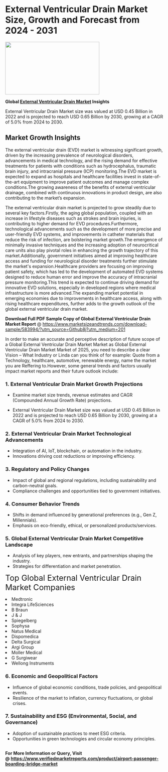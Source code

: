 <H1>External Ventricular Drain Market Size, Growth and Forecast from 2024 - 2031</H1><img class="aligncenter size-medium wp-image-584254" src="https://thirdeyenews.in/wp-content/uploads/2024/09/Global-Market-Research-300x168.jpeg" alt="" width="300" height="168" /><p><strong>Global&nbsp;<a href="https://www.marketsizeandtrends.com/download-sample/583994/?utm_source=Github8j?utm_medium=201">External Ventricular Drain Market</a> Insights</strong></p><p>External Ventricular Drain Market size was valued at USD 0.45 Billion in 2022 and is projected to reach USD 0.65 Billion by 2030, growing at a CAGR of 5.0% from 2024 to 2030.</p><p><h2>Market Growth Insights</h2> <p>The external ventricular drain (EVD) market is witnessing significant growth, driven by the increasing prevalence of neurological disorders, advancements in medical technology, and the rising demand for effective treatments for patients with conditions such as hydrocephalus, traumatic brain injury, and intracranial pressure (ICP) monitoring.The EVD market is expected to expand as hospitals and healthcare facilities invest in state-of-the-art equipment to improve patient outcomes and manage complex conditions.The growing awareness of the benefits of external ventricular drainage, combined with continuous innovations in product design, are also contributing to the market’s expansion.</p> <p>The external ventricular drain market is projected to grow steadily due to several key factors.Firstly, the aging global population, coupled with an increase in lifestyle diseases such as strokes and brain injuries, is contributing to higher demand for EVD procedures.Furthermore, technological advancements such as the development of more precise and user-friendly EVD systems, and improvements in catheter materials that reduce the risk of infection, are bolstering market growth.The emergence of minimally invasive techniques and the increasing adoption of neurocritical care units also play pivotal roles in enhancing the growth trajectory of this market.Additionally, government initiatives aimed at improving healthcare access and funding for neurological disorder treatments further stimulate the market's expansion.Healthcare providers are focusing on improving patient safety, which has led to the development of automated EVD systems designed to reduce human error and improve the accuracy of intracranial pressure monitoring.This trend is expected to continue driving demand for innovative EVD solutions, especially in developed regions where medical infrastructure is more advanced.The expanding market potential in emerging economies due to improvements in healthcare access, along with rising healthcare expenditures, further adds to the growth outlook of the global external ventricular drain market.<p><span class=""><strong>Download Full PDF Sample Copy of Global External Ventricular Drain Market Report</strong> @ <a href="https://www.marketsizeandtrends.com/download-sample/583994/?utm_source=Github8j?utm_medium=201" target="_blank">https://www.marketsizeandtrends.com/download-sample/583994/?utm_source=Github8j?utm_medium=201</a></span></p><p>In order to make an accurate and perceptive description of future scope of a Global&nbsp;External Ventricular Drain Market Market as Global&nbsp;External Ventricular Drain Market Market of 2025, you need to describe a clear Vision &ndash; What Industry or Linda can you think of for example: Quote from a Technology, healthcare, automotive, renewable energy, name the market you are Reffering to.However, some general trends and factors usually impact market reports and their future outlook include:</p><h3>1.&nbsp;<strong>External Ventricular Drain Market Growth Projections</strong></h3><ul><li>Examine market size trends, revenue estimates and CAGR (Compounded Annual Growth Rate) projections.</li><li><p>External Ventricular Drain Market size was valued at USD 0.45 Billion in 2022 and is projected to reach USD 0.65 Billion by 2030, growing at a CAGR of 5.0% from 2024 to 2030.</p></li></ul><h3>2.&nbsp;<strong>External Ventricular Drain Market Technological Advancements</strong></h3><ul><li>Integration of AI, IoT, blockchain, or automation in the industry.</li><li>Innovations driving cost reductions or improving efficiency.</li></ul><h3>3.&nbsp;<strong>Regulatory and Policy Changes</strong></h3><ul><li>Impact of global and regional regulations, including sustainability and carbon-neutral goals.</li><li>Compliance challenges and opportunities tied to government initiatives.</li></ul><h3>4.&nbsp;<strong>Consumer Behavior Trends</strong></h3><ul><li>Shifts in demand influenced by generational preferences (e.g., Gen Z, Millennials).</li><li>Emphasis on eco-friendly, ethical, or personalized products/services.</li></ul><h3>5.&nbsp;<strong>Global External Ventricular Drain Market Competitive Landscape</strong></h3><ul><li>Analysis of key players, new entrants, and partnerships shaping the industry.</li><li>Strategies for differentiation and market penetration.</li></ul><p data-pm-slice="1 1 []"><span style="color: inherit; font-family: inherit; font-size: 25px;">Top Global External Ventricular Drain Market Companies</span></p><div class="" data-test-id=""><p><li>Medtronic</li><li> Integra LifeSciences</li><li> B Braun</li><li> J & J</li><li> Spiegelberg</li><li> Sophysa</li><li> Natus Medical</li><li> Dispomedica</li><li> Delta Surgical</li><li> Argi Group</li><li> Moller Medical</li><li> G Surgiwear</li><li> Wellong Instruments</li></p></div><h3>6.&nbsp;<strong>Economic and Geopolitical Factors</strong></h3><ul><li>Influence of global economic conditions, trade policies, and geopolitical events.</li><li>Resilience of the market to inflation, currency fluctuations, or global crises.</li></ul><h3>7.&nbsp;<strong>Sustainability and ESG (Environmental, Social, and Governance)</strong></h3><ul><li>Adoption of sustainable practices to meet ESG criteria.</li><li>Opportunities in green technologies and circular economy principles.</li></ul><h2><strong style="font-size: 14px;">For More Information or Query, Visit @&nbsp;</strong><a style="background-color: #ffffff; font-size: 14px;" href="https://www.marketsizeandtrends.com/report/external-ventricular-drain-market/" target="_blank">https://www.verifiedmarketreports.com/product/airport-passenger-boarding-bridge-market</a></h2>